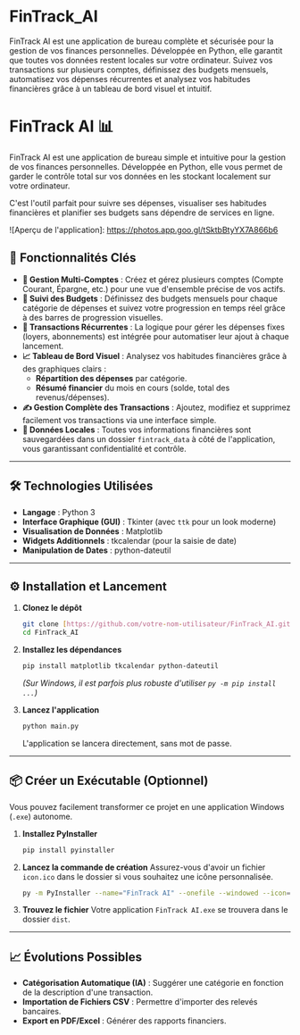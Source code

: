 # FinTrack_AI
FinTrack AI est une application de bureau complète et sécurisée pour la gestion de vos finances personnelles. Développée en Python, elle garantit que toutes vos données restent locales sur votre ordinateur.  Suivez vos transactions sur plusieurs comptes, définissez des budgets mensuels, automatisez vos dépenses récurrentes et analysez vos habitudes financières grâce à un tableau de bord visuel et intuitif.

# FinTrack AI 📊

FinTrack AI est une application de bureau simple et intuitive pour la gestion de vos finances personnelles. Développée en Python, elle vous permet de garder le contrôle total sur vos données en les stockant localement sur votre ordinateur.

C'est l'outil parfait pour suivre ses dépenses, visualiser ses habitudes financières et planifier ses budgets sans dépendre de services en ligne.

![Aperçu de l'application]: https://photos.app.goo.gl/tSktbBtyYX7A866b6


## 🚀 Fonctionnalités Clés

* **💼 Gestion Multi-Comptes** : Créez et gérez plusieurs comptes (Compte Courant, Épargne, etc.) pour une vue d'ensemble précise de vos actifs.
* **🎯 Suivi des Budgets** : Définissez des budgets mensuels pour chaque catégorie de dépenses et suivez votre progression en temps réel grâce à des barres de progression visuelles.
* **🔄 Transactions Récurrentes** : La logique pour gérer les dépenses fixes (loyers, abonnements) est intégrée pour automatiser leur ajout à chaque lancement.
* **📈 Tableau de Bord Visuel** : Analysez vos habitudes financières grâce à des graphiques clairs :
    * **Répartition des dépenses** par catégorie.
    * **Résumé financier** du mois en cours (solde, total des revenus/dépenses).
* **✍️ Gestion Complète des Transactions** : Ajoutez, modifiez et supprimez facilement vos transactions via une interface simple.
* **💾 Données Locales** : Toutes vos informations financières sont sauvegardées dans un dossier `fintrack_data` à côté de l'application, vous garantissant confidentialité et contrôle.

---

## 🛠️ Technologies Utilisées

* **Langage** : Python 3
* **Interface Graphique (GUI)** : Tkinter (avec `ttk` pour un look moderne)
* **Visualisation de Données** : Matplotlib
* **Widgets Additionnels** : tkcalendar (pour la saisie de date)
* **Manipulation de Dates** : python-dateutil

---

## ⚙️ Installation et Lancement

1.  **Clonez le dépôt**
    ```bash
    git clone [https://github.com/votre-nom-utilisateur/FinTrack_AI.git](https://github.com/votre-nom-utilisateur/FinTrack_AI.git)
    cd FinTrack_AI
    ```

2.  **Installez les dépendances**
    ```bash
    pip install matplotlib tkcalendar python-dateutil
    ```
    *(Sur Windows, il est parfois plus robuste d'utiliser `py -m pip install ...`)*

3.  **Lancez l'application**
    ```bash
    python main.py
    ```
    L'application se lancera directement, sans mot de passe.

---

## 📦 Créer un Exécutable (Optionnel)

Vous pouvez facilement transformer ce projet en une application Windows (`.exe`) autonome.

1.  **Installez PyInstaller**
    ```bash
    pip install pyinstaller
    ```

2.  **Lancez la commande de création**
    Assurez-vous d'avoir un fichier `icon.ico` dans le dossier si vous souhaitez une icône personnalisée.
    ```bash
    py -m PyInstaller --name="FinTrack AI" --onefile --windowed --icon="icon.ico" main.py
    ```

3.  **Trouvez le fichier**
    Votre application `FinTrack AI.exe` se trouvera dans le dossier `dist`.

---

## 📈 Évolutions Possibles

* **Catégorisation Automatique (IA)** : Suggérer une catégorie en fonction de la description d'une transaction.
* **Importation de Fichiers CSV** : Permettre d'importer des relevés bancaires.
* **Export en PDF/Excel** : Générer des rapports financiers.